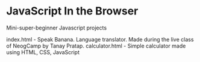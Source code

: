 # JavaScript In the Browser

Mini-super-beginner Javascript projects

index.html - Speak Banana. Language translator. Made during the live class of NeogCamp by Tanay Pratap.
calculator.html - Simple calculator made using HTML, CSS, JavaScript
